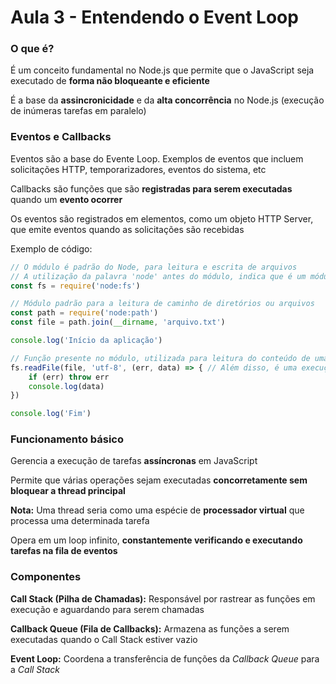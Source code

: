 # Aula 3 - Entendendo o Event Loop

### O que é?
É um conceito fundamental no Node.js que permite que o JavaScript seja executado de **forma não bloqueante e eficiente**

É a base da **assincronicidade** e da **alta concorrência** no Node.js (execução de inúmeras tarefas em paralelo)

### Eventos e Callbacks
Eventos são a base do Evente Loop. Exemplos de eventos que incluem solicitações HTTP, temporarizadores, eventos do sistema, etc

Callbacks são funções que são **registradas para serem executadas** quando um **evento ocorrer**

Os eventos são registrados em elementos, como um objeto HTTP Server, que emite eventos quando as solicitações são recebidas

Exemplo de código:
```js
// O módulo é padrão do Node, para leitura e escrita de arquivos
// A utilização da palavra 'node' antes do módulo, indica que é um módulo padrão do Node
const fs = require('node:fs')

// Módulo padrão para a leitura de caminho de diretórios ou arquivos
const path = require('node:path')
const file = path.join(__dirname, 'arquivo.txt')

console.log('Início da aplicação')

// Função presente no módulo, utilizada para leitura do conteúdo de uma arquivo
fs.readFile(file, 'utf-8', (err, data) => { // Além disso, é uma execução assíncrona!
    if (err) throw err
    console.log(data)
})

console.log('Fim')
```

### Funcionamento básico
Gerencia a execução de tarefas **assíncronas** em JavaScript

Permite que várias operações sejam executadas **concorretamente sem bloquear a thread principal**

**Nota:** Uma thread seria como uma espécie de **processador virtual** que processa uma determinada tarefa

Opera em um loop infinito, **constantemente verificando e executando tarefas na fila de eventos**

### Componentes
**Call Stack (Pilha de Chamadas):**
Responsável por rastrear as funções em execução e aguardando para serem chamadas

**Callback Queue (Fila de Callbacks):**
Armazena as funções a serem executadas quando o Call Stack estiver vazio

**Event Loop:**
Coordena a transferência de funções da *Callback Queue* para a *Call Stack*